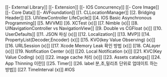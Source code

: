 [[- External Library]]
[[- Extension]]
[[- IOS Concurrency]]
[[- Core Image]]
[[- Core Data]]
[[- AVFoundation]]
[[1. CLLocationManager]]
[[2. Bridging Header]]
[[3. UIViewController LifeCycle]]
[[4. IOS Basic Asynchronous Programming]]
[[5. MVVM]]
[[6. XCTest (x)]]
[[7. Nimble (x)]]
[[8. UINavigationController vs NavigationView]]
[[9. Double vs CGFloat (x)]]
[[10. UserDefaults]]
[[11. JSON 파싱 (x)]]
[[12. Localization]]
[[13. MVP]]
[[14. PropertyList(Decoder,Encoder) (x)]]
[[15. KVO(key Value Observing) (x)]]
[[16. URLSession (x)]]
[[17. Xcode Memory Leak 확인 방법 (x)]]
[[18. CALayer (x)]]
[[19. Notification Center (x)]]
[[20. Local Notification (x)]]
[[21. KVC(Key Value Coding) (x)]]
[[22. image cache 처리 (x)]]
[[23. Assets catalogs]]
[[24. App Thinning 이란]]
[[25. Timer]]
[[26. label  분,초,밀리초 단위로 업데이트 하는 방법]]
[[27. TimeInterval (x)]]
#IOS 